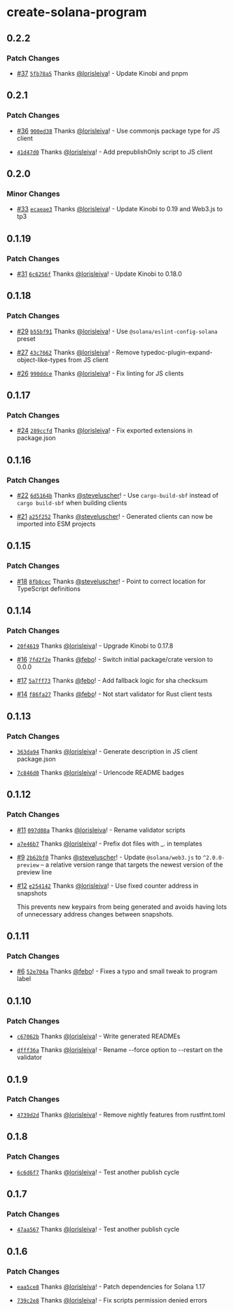 # create-solana-program

## 0.2.2

### Patch Changes

- [#37](https://github.com/solana-program/create-solana-program/pull/37) [`5fb78a5`](https://github.com/solana-program/create-solana-program/commit/5fb78a5ecffb00fae7271a446cb9b005a0c380ce) Thanks [@lorisleiva](https://github.com/lorisleiva)! - Update Kinobi and pnpm

## 0.2.1

### Patch Changes

- [#36](https://github.com/solana-program/create-solana-program/pull/36) [`900ed38`](https://github.com/solana-program/create-solana-program/commit/900ed38281e25f33559c77cc838ff635ebdc0d35) Thanks [@lorisleiva](https://github.com/lorisleiva)! - Use commonjs package type for JS client

- [`41d47d0`](https://github.com/solana-program/create-solana-program/commit/41d47d06339d3af4074ccdbd9de35a63655cff11) Thanks [@lorisleiva](https://github.com/lorisleiva)! - Add prepublishOnly script to JS client

## 0.2.0

### Minor Changes

- [#33](https://github.com/solana-program/create-solana-program/pull/33) [`ecaeae3`](https://github.com/solana-program/create-solana-program/commit/ecaeae3a7d74e0f73af656c26f9d5a764fb6fe4a) Thanks [@lorisleiva](https://github.com/lorisleiva)! - Update Kinobi to 0.19 and Web3.js to tp3

## 0.1.19

### Patch Changes

- [#31](https://github.com/solana-program/create-solana-program/pull/31) [`6c6256f`](https://github.com/solana-program/create-solana-program/commit/6c6256fce97d3599ae5bd7bd0f33e0736dc80bde) Thanks [@lorisleiva](https://github.com/lorisleiva)! - Update Kinobi to 0.18.0

## 0.1.18

### Patch Changes

- [#29](https://github.com/solana-program/create-solana-program/pull/29) [`b55bf91`](https://github.com/solana-program/create-solana-program/commit/b55bf917df3a7fc534ddfb06f02f1c8aa4d7214e) Thanks [@lorisleiva](https://github.com/lorisleiva)! - Use `@solana/eslint-config-solana` preset

- [#27](https://github.com/solana-program/create-solana-program/pull/27) [`43c7662`](https://github.com/solana-program/create-solana-program/commit/43c7662d6c19e69bc7a759483f0368654aad227a) Thanks [@lorisleiva](https://github.com/lorisleiva)! - Remove typedoc-plugin-expand-object-like-types from JS client

- [#26](https://github.com/solana-program/create-solana-program/pull/26) [`990ddce`](https://github.com/solana-program/create-solana-program/commit/990ddcec4d46bd9c899b31a66acb68b5daa57039) Thanks [@lorisleiva](https://github.com/lorisleiva)! - Fix linting for JS clients

## 0.1.17

### Patch Changes

- [#24](https://github.com/solana-program/create-solana-program/pull/24) [`289ccfd`](https://github.com/solana-program/create-solana-program/commit/289ccfd287b38c4cb2614db8805643b898f0a6c9) Thanks [@lorisleiva](https://github.com/lorisleiva)! - Fix exported extensions in package.json

## 0.1.16

### Patch Changes

- [#22](https://github.com/solana-program/create-solana-program/pull/22) [`6d5164b`](https://github.com/solana-program/create-solana-program/commit/6d5164b0287d3adbf6e5f7582ad2c51a4ba9d11d) Thanks [@steveluscher](https://github.com/steveluscher)! - Use `cargo-build-sbf` instead of `cargo build-sbf` when building clients

- [#21](https://github.com/solana-program/create-solana-program/pull/21) [`a25f252`](https://github.com/solana-program/create-solana-program/commit/a25f252e4493850fbb91a73ca955f54dff8df909) Thanks [@steveluscher](https://github.com/steveluscher)! - Generated clients can now be imported into ESM projects

## 0.1.15

### Patch Changes

- [#18](https://github.com/solana-program/create-solana-program/pull/18) [`8fb8cec`](https://github.com/solana-program/create-solana-program/commit/8fb8cecf166875f67e5e614889065522d9ac83cf) Thanks [@steveluscher](https://github.com/steveluscher)! - Point to correct location for TypeScript definitions

## 0.1.14

### Patch Changes

- [`20f4619`](https://github.com/solana-program/create-solana-program/commit/20f46195dcde3c23f9080e2c941121221eeacd1d) Thanks [@lorisleiva](https://github.com/lorisleiva)! - Upgrade Kinobi to 0.17.8

- [#16](https://github.com/solana-program/create-solana-program/pull/16) [`7fd2f2e`](https://github.com/solana-program/create-solana-program/commit/7fd2f2ea99c89d48f71771aa984ffb833b70055c) Thanks [@febo](https://github.com/febo)! - Switch initial package/crate version to 0.0.0

- [#17](https://github.com/solana-program/create-solana-program/pull/17) [`5a7ff73`](https://github.com/solana-program/create-solana-program/commit/5a7ff73f47f4f2c9030fbc97ff73866cb35a8533) Thanks [@febo](https://github.com/febo)! - Add fallback logic for sha checksum

- [#14](https://github.com/solana-program/create-solana-program/pull/14) [`f86fa27`](https://github.com/solana-program/create-solana-program/commit/f86fa279ebf5cfb64d71a55f5feeb61ddf8e1d6c) Thanks [@febo](https://github.com/febo)! - Not start validator for Rust client tests

## 0.1.13

### Patch Changes

- [`363da94`](https://github.com/solana-program/create-solana-program/commit/363da942a8bc38ac3667c7b45d72522d84a8a618) Thanks [@lorisleiva](https://github.com/lorisleiva)! - Generate description in JS client package.json

- [`7c846d0`](https://github.com/solana-program/create-solana-program/commit/7c846d070903031d2b171e61564b5a7ca091e12b) Thanks [@lorisleiva](https://github.com/lorisleiva)! - Urlencode README badges

## 0.1.12

### Patch Changes

- [#11](https://github.com/solana-program/create-solana-program/pull/11) [`097d08a`](https://github.com/solana-program/create-solana-program/commit/097d08a412d0019208bf9982f7ed1ca2f6cba1c9) Thanks [@lorisleiva](https://github.com/lorisleiva)! - Rename validator scripts

- [`a7e46b7`](https://github.com/solana-program/create-solana-program/commit/a7e46b7d060faab7b29d977438a4bce359a7fea4) Thanks [@lorisleiva](https://github.com/lorisleiva)! - Prefix dot files with \_. in templates

- [#9](https://github.com/solana-program/create-solana-program/pull/9) [`2b62bf0`](https://github.com/solana-program/create-solana-program/commit/2b62bf02d198ce6b479c48e68f145e664a6735df) Thanks [@steveluscher](https://github.com/steveluscher)! - Update `@solana/web3.js` to `^2.0.0-preview` – a relative version range that targets the newest version of the preview line

- [#12](https://github.com/solana-program/create-solana-program/pull/12) [`e254142`](https://github.com/solana-program/create-solana-program/commit/e25414264e493f568e5e87e748ca46805dd58c73) Thanks [@lorisleiva](https://github.com/lorisleiva)! - Use fixed counter address in snapshots

  This prevents new keypairs from being generated and avoids having lots of unnecessary address changes between snapshots.

## 0.1.11

### Patch Changes

- [#6](https://github.com/solana-program/create-solana-program/pull/6) [`52e704a`](https://github.com/solana-program/create-solana-program/commit/52e704a3b2a37bdb3e146272c8469a38a36b1c9b) Thanks [@febo](https://github.com/febo)! - Fixes a typo and small tweak to program label

## 0.1.10

### Patch Changes

- [`c67062b`](https://github.com/solana-program/create-solana-program/commit/c67062badb77fc745c4257095cb94103777ac512) Thanks [@lorisleiva](https://github.com/lorisleiva)! - Write generated READMEs

- [`dfff36a`](https://github.com/solana-program/create-solana-program/commit/dfff36a25ba4a72dcead18de41d89e931b3ec738) Thanks [@lorisleiva](https://github.com/lorisleiva)! - Rename --force option to --restart on the validator

## 0.1.9

### Patch Changes

- [`4739d2d`](https://github.com/solana-program/create-solana-program/commit/4739d2dedf90a0c6ebdd953001d16fb9a37fde8c) Thanks [@lorisleiva](https://github.com/lorisleiva)! - Remove nightly features from rustfmt.toml

## 0.1.8

### Patch Changes

- [`6c6d6f7`](https://github.com/solana-program/create-solana-program/commit/6c6d6f733027a181c5acb2f6b1b7b1820a337d22) Thanks [@lorisleiva](https://github.com/lorisleiva)! - Test another publish cycle

## 0.1.7

### Patch Changes

- [`47aa567`](https://github.com/solana-program/create-solana-program/commit/47aa5677115b43ec27641a94c7739fadc2e2ce4f) Thanks [@lorisleiva](https://github.com/lorisleiva)! - Test another publish cycle

## 0.1.6

### Patch Changes

- [`eaa5ce8`](https://github.com/solana-program/create-solana-program/commit/eaa5ce8a739444e4c00d81238bad7c6e4c7cdc55) Thanks [@lorisleiva](https://github.com/lorisleiva)! - Patch dependencies for Solana 1.17

- [`739c2e8`](https://github.com/solana-program/create-solana-program/commit/739c2e8fbe5960a26bbe3d48d90b1781014c690a) Thanks [@lorisleiva](https://github.com/lorisleiva)! - Fix scripts permission denied errors
